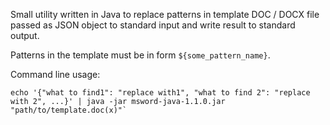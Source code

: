 Small utility written in Java to replace patterns in template DOC / DOCX file
passed as JSON object to standard input and write result to standard output.

Patterns in the template must be in form `${some_pattern_name}`. 

Command line usage:
```
echo '{"what to find1": "replace with1", "what to find 2": "replace with 2", ...}' | java -jar msword-java-1.1.0.jar "path/to/template.doc(x)"`
```
